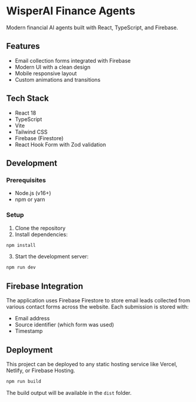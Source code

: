 # WisperAI Finance Agents

Modern financial AI agents built with React, TypeScript, and Firebase.

## Features

- Email collection forms integrated with Firebase
- Modern UI with a clean design
- Mobile responsive layout
- Custom animations and transitions

## Tech Stack

- React 18
- TypeScript
- Vite
- Tailwind CSS
- Firebase (Firestore)
- React Hook Form with Zod validation

## Development

### Prerequisites

- Node.js (v16+)
- npm or yarn

### Setup

1. Clone the repository
2. Install dependencies:

```bash
npm install
```

3. Start the development server:

```bash
npm run dev
```

## Firebase Integration

The application uses Firebase Firestore to store email leads collected from various contact forms across the website. Each submission is stored with:

- Email address
- Source identifier (which form was used)
- Timestamp

## Deployment

This project can be deployed to any static hosting service like Vercel, Netlify, or Firebase Hosting.

```bash
npm run build
```

The build output will be available in the `dist` folder.
